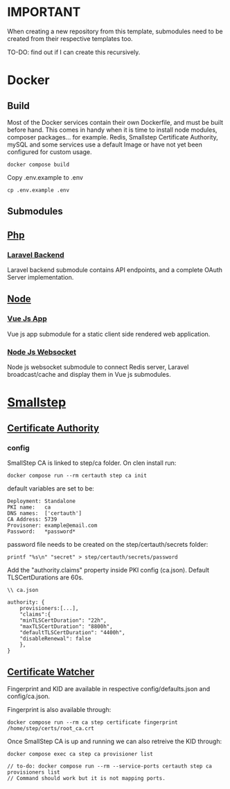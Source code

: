 # IMPORTANT

When creating a new repository from this template, submodules need to be created from their respective templates too.

TO-DO: find out if I can create this recursively.

# Docker

## Build

Most of the Docker services contain their own Dockerfile, and must be built before hand.
This comes in handy when it is time to install node modules, composer packages... for example.
Redis, Smallstep Certificate Authority, mySQL and some services use a default Image or have not yet been configured for custom usage.

```
docker compose build
```

Copy .env.example to .env

```
cp .env.example .env
```

## Submodules

## [Php](php)

### [Laravel Backend](https://github.com/proxymurder/laravel-backend)

Laravel backend submodule contains API endpoints, and a complete OAuth Server implementation.

## [Node](node)

### [Vue Js App](https://github.com/proxymurder/vuejs-app)

Vue js app submodule for a static client side rendered web application.

### [Node Js Websocket](https://github.com/proxymurder/websocket)

Node js websocket submodule to connect Redis server, Laravel broadcast/cache and display them in Vue js submodules.

# [Smallstep](step)

## [Certificate Authority](step/certauth)

### config

SmallStep CA is linked to step/ca folder. On clen install run:

```
docker compose run --rm certauth step ca init
```

default variables are set to be:

```
Deployment: Standalone
PKI name:   ca
DNS names:  ['certauth']
CA Address: 5739
Provisoner: example@email.com
Password:   *password*
```

password file needs to be created on the step/certauth/secrets folder:

```
printf "%s\n" "secret" > step/certauth/secrets/password
```

Add the "authority.claims" property inside PKI config (ca.json).
Default TLSCertDurations are 60s.

```
\\ ca.json

authority: {
    provisioners:[...],
    "claims":{
    "minTLSCertDuration": "22h",
    "maxTLSCertDuration": "8800h",
    "defaultTLSCertDuration": "4400h",
    "disableRenewal": false
    },
}
```

## [Certificate Watcher](step/certwatch)

Fingerprint and KID are available in respective config/defaults.json and config/ca.json.

Fingerprint is also available through:

```
docker compose run --rm ca step certificate fingerprint /home/step/certs/root_ca.crt
```

Once SmallStep CA is up and running we can also retreive the KID through:

```
docker compose exec ca step ca provisioner list

// to-do: docker compose run --rm --service-ports certauth step ca provisioners list
// Command should work but it is not mapping ports.

```
